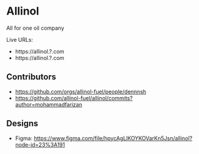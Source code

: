 # Allinol

All for one oil company

Live URLs:

- https://allinol.?.com
- https://allinol.?.com

## Contributors

- https://github.com/orgs/allinol-fuel/people/dennnsh
- https://github.com/allinol-fuel/allinol/commits?author=mohammadfarizan


## Designs

- Figma: https://www.figma.com/file/hpycAgLlKOYKOVarKn5Jsn/allinol?node-id=23%3A191
